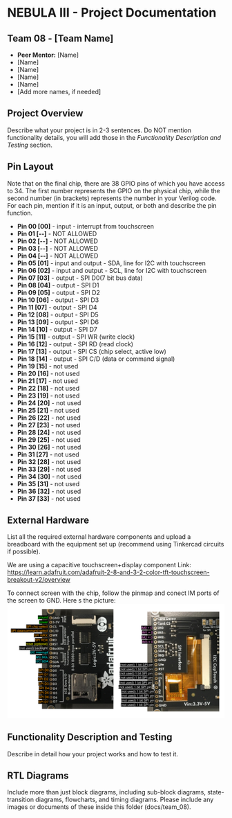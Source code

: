 # NEBULA III - Project Documentation

## Team 08 - [Team Name]
* **Peer Mentor:** [Name]
* [Name]
* [Name]
* [Name]
* [Name]
* [Add more names, if needed]

## Project Overview
Describe what your project is in 2-3 sentences. Do NOT mention functionality details, you will add those in the *Functionality Description and Testing* section.

## Pin Layout
Note that on the final chip, there are 38 GPIO pins of which you have access to 34.
The first number represents the GPIO on the physical chip, while the second number (in brackets) represents the number in your Verilog code. For each pin, mention if it is an input, output, or both and describe the pin function.

* **Pin 00 [00]** - input - interrupt from touchscreen 
* **Pin 01 [--]** - NOT ALLOWED
* **Pin 02 [--]** - NOT ALLOWED
* **Pin 03 [--]** - NOT ALLOWED
* **Pin 04 [--]** - NOT ALLOWED
* **Pin 05 [01]** - input and output - SDA, line for I2C with touchscreen 
* **Pin 06 [02]** - input and output - SCL, line for I2C with touchscreen 
* **Pin 07 [03]** - output - SPI D0(7 bit bus data) 
* **Pin 08 [04]** - output - SPI D1 
* **Pin 09 [05]** - output - SPI D2 
* **Pin 10 [06]** - output - SPI D3 
* **Pin 11 [07]** - output - SPI D4 
* **Pin 12 [08]** - output - SPI D5 
* **Pin 13 [09]** - output - SPI D6  
* **Pin 14 [10]** - output - SPI D7 
* **Pin 15 [11]** - output - SPI WR (write clock)
* **Pin 16 [12]** - output - SPI RD (read clock)
* **Pin 17 [13]** - output - SPI CS (chip select, active low)
* **Pin 18 [14]** - output - SPI C/D (data or command signal)
* **Pin 19 [15]** - not used 
* **Pin 20 [16]** - not used 
* **Pin 21 [17]** - not used 
* **Pin 22 [18]** - not used 
* **Pin 23 [19]** - not used 
* **Pin 24 [20]** - not used 
* **Pin 25 [21]** - not used 
* **Pin 26 [22]** - not used 
* **Pin 27 [23]** - not used 
* **Pin 28 [24]** - not used 
* **Pin 29 [25]** - not used
* **Pin 30 [26]** - not used
* **Pin 31 [27]** - not used
* **Pin 32 [28]** - not used
* **Pin 33 [29]** - not used
* **Pin 34 [30]** - not used
* **Pin 35 [31]** - not used
* **Pin 36 [32]** - not used
* **Pin 37 [33]** - not used

## External Hardware
List all the required external hardware components and upload a breadboard with the equipment set up (recommend using Tinkercad circuits if possible).

We are using a capacitive touchscreen+display component
Link: https://learn.adafruit.com/adafruit-2-8-and-3-2-color-tft-touchscreen-breakout-v2/overview

To connect screen with the chip, follow the pinmap and conect IM ports of the screen to GND. Here s the picture: ![screen pinmap](<Screenshot from 2025-08-06 15-25-37.png>)

## Functionality Description and Testing
Describe in detail how your project works and how to test it.

## RTL Diagrams
Include more than just block diagrams, including sub-block diagrams, state-transition diagrams, flowcharts, and timing diagrams. Please include any images or documents of these inside this folder (docs/team_08).